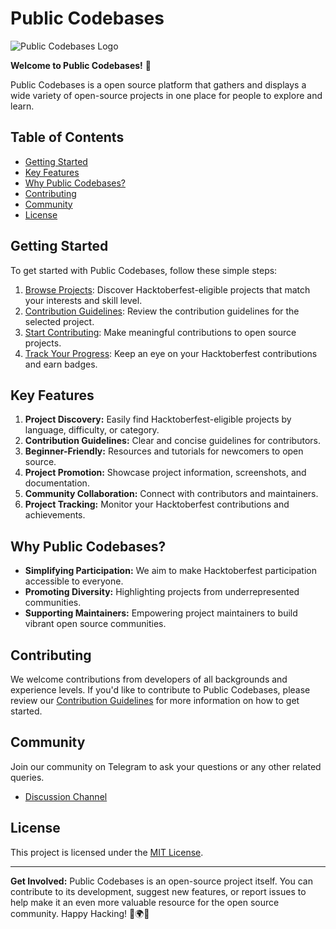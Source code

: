 # Public Codebases

![Public Codebases Logo](place_the_logo_link_here)

**Welcome to Public Codebases!** 🎉

Public Codebases is a open source platform that gathers and displays a wide variety of open-source projects in one place for people to explore and learn.

## Table of Contents

- [Getting Started](#getting-started)
- [Key Features](#key-features)
- [Why Public Codebases?](#why-Public-Codebases)
- [Contributing](#contributing)
- [Community](#community)
- [License](#license)

## Getting Started

To get started with Public Codebases, follow these simple steps:

1. [Browse Projects](#browse-projects): Discover Hacktoberfest-eligible projects that match your interests and skill level.
2. [Contribution Guidelines](#contribution-guidelines): Review the contribution guidelines for the selected project.
3. [Start Contributing](#start-contributing): Make meaningful contributions to open source projects.
4. [Track Your Progress](#track-your-progress): Keep an eye on your Hacktoberfest contributions and earn badges.

## Key Features

1. **Project Discovery:** Easily find Hacktoberfest-eligible projects by language, difficulty, or category.
2. **Contribution Guidelines:** Clear and concise guidelines for contributors.
3. **Beginner-Friendly:** Resources and tutorials for newcomers to open source.
4. **Project Promotion:** Showcase project information, screenshots, and documentation.
5. **Community Collaboration:** Connect with contributors and maintainers.
6. **Project Tracking:** Monitor your Hacktoberfest contributions and achievements.

## Why Public Codebases?

- **Simplifying Participation:** We aim to make Hacktoberfest participation accessible to everyone.
- **Promoting Diversity:** Highlighting projects from underrepresented communities.
- **Supporting Maintainers:** Empowering project maintainers to build vibrant open source communities.

## Contributing

We welcome contributions from developers of all backgrounds and experience levels. If you'd like to contribute to Public Codebases, please review our [Contribution Guidelines](CONTRIBUTING.md) for more information on how to get started.

## Community

Join our community on Telegram to ask your questions or any other related queries.

- [Discussion Channel](https://t.me/AllAboutOpenSource)

## License

This project is licensed under the [MIT License](LICENSE).

---

**Get Involved:** Public Codebases is an open-source project itself. You can contribute to its development, suggest new features, or report issues to help make it an even more valuable resource for the open source community. Happy Hacking! 🚀🌍🌟
